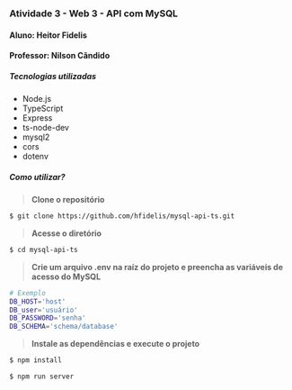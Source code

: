### Atividade 3 - Web 3 - API com MySQL

#### Aluno: Heitor Fidelis

#### Professor: Nilson Cândido

##### Tecnologias utilizadas

- Node.js
- TypeScript
- Express
- ts-node-dev
- mysql2
- cors
- dotenv

##### Como utilizar?

> **Clone o repositório**

```bash
$ git clone https://github.com/hfidelis/mysql-api-ts.git
```
> **Acesse o diretório**

```bash
$ cd mysql-api-ts
```

> **Crie um arquivo .env na raíz do projeto e preencha as variáveis de acesso do MySQL**

```bash
# Exemplo
DB_HOST='host'
DB_user='usuário'
DB_PASSWORD='senha'
DB_SCHEMA='schema/database'
```

> **Instale as dependências e execute o projeto**

```bash
$ npm install

$ npm run server
```